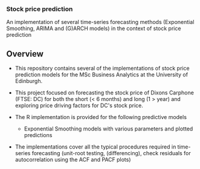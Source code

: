 ### Stock price prediction
An implementation of several time-series forecasting methods (Exponential Smoothing, ARIMA and (G)ARCH models) in the context of stock price prediction

## Overview

- This repository contains several of the implementations of stock price prediction models for the MSc Business Analytics at the University of Edinburgh. 
- This project focused on forecasting the stock price of Dixons Carphone (FTSE: DC) for both the short (< 6 months) and long (1 > year) and exploring price driving factors for DC's stock price. 
- The R implementation is provided for the following predictive models
  - Exponential Smoothing models with various parameters and plotted predictions
  
- The implementations cover all the typical procedures required in time-series forecasting (unit-root testing, (differencing), check residuals for autocorrelation using the ACF and PACF plots)
